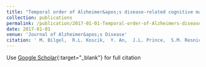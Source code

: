 ```yaml
---
title: "Temporal order of Alzheimer&apos;s disease-related cognitive marker changes in BLSA and WRAP longitudinal studies"
collection: publications
permalink: /publication/2017-01-01-Temporal-order-of-Alzheimers-disease-related-cognitive-marker-changes-in-BLSA-and-WRAP-longitudinal-studies
date: 2017-01-01
venue: 'Journal of Alzheimer&apos;s Disease'
citation: ' M. Bilgel,  R.L. Koscik,  Y. An,  J.L. Prince,  S.M. Resnick,  S.C. Johnson,  B.M. Jedynak, &quot;Temporal order of Alzheimer&amp;apos;s disease-related cognitive marker changes in BLSA and WRAP longitudinal studies.&quot; Journal of Alzheimer&amp;apos;s Disease, 2017.'
---
```

Use [Google Scholar](https://scholar.google.com/scholar?q=Temporal+order+of+Alzheimer&#x27;s+disease+related+cognitive+marker+changes+in+BLSA+and+WRAP+longitudinal+studies){:target="_blank"} for full citation